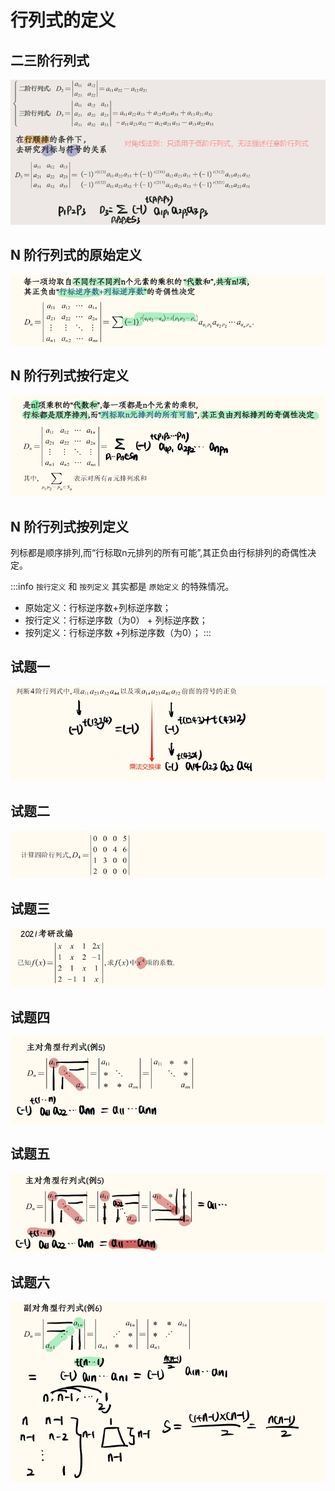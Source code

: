 # 行列式的定义

## 二三阶行列式

![图片](./images/linear-algebra_1-3_1.png)

## N 阶行列式的原始定义
![图片](./images/linear-algebra_1-3_3.png)

## N 阶行列式按行定义

![图片](./images/linear-algebra_1-3_2.png)

## N 阶行列式按列定义

列标都是顺序排列,而“行标取n元排列的所有可能”,其正负由行标排列的奇偶性决定。

:::info 
`按行定义` 和 `按列定义` 其实都是 `原始定义` 的特殊情况。

- 原始定义：行标逆序数+列标逆序数；
- 按行定义：行标逆序数（为0） + 列标逆序数；
- 按列定义：行标逆序数 +列标逆序数（为0）；
:::

## 试题一
![图片](./images/linear-algebra_1-3_4.png)
## 试题二
![图片](./images/linear-algebra_1-3_5.png)
## 试题三
![图片](./images/linear-algebra_1-3_6.png)
## 试题四
![图片](./images/linear-algebra_1-3_7.png)
## 试题五
![图片](./images/linear-algebra_1-3_8.png)
## 试题六
![图片](./images/linear-algebra_1-3_9.png)